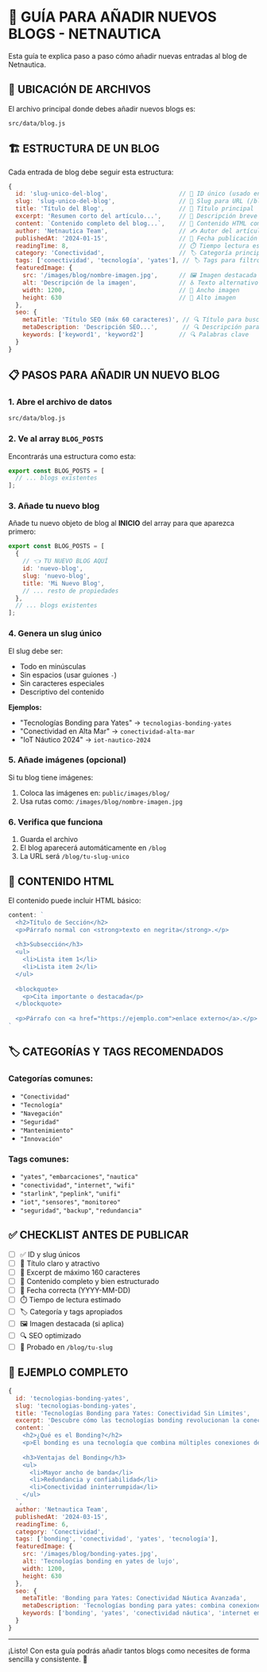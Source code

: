 # 📝 GUÍA PARA AÑADIR NUEVOS BLOGS - NETNAUTICA

Esta guía te explica paso a paso cómo añadir nuevas entradas al blog de Netnautica.

## 📍 UBICACIÓN DE ARCHIVOS

El archivo principal donde debes añadir nuevos blogs es:
```
src/data/blog.js
```

## 🏗️ ESTRUCTURA DE UN BLOG

Cada entrada de blog debe seguir esta estructura:

```javascript
{
  id: 'slug-unico-del-blog',                    // 🔑 ID único (usado en URL)
  slug: 'slug-unico-del-blog',                  // 🔗 Slug para URL (/blog/slug-unico-del-blog)
  title: 'Título del Blog',                     // 📰 Título principal
  excerpt: 'Resumen corto del artículo...',     // 📄 Descripción breve (máx 160 caracteres)
  content: `Contenido completo del blog...`,    // 📝 Contenido HTML completo
  author: 'Netnautica Team',                    // ✍️ Autor del artículo
  publishedAt: '2024-01-15',                    // 📅 Fecha publicación (YYYY-MM-DD)
  readingTime: 8,                               // ⏱️ Tiempo lectura estimado (minutos)
  category: 'Conectividad',                     // 🏷️ Categoría principal
  tags: ['conectividad', 'tecnología', 'yates'], // 🏷️ Tags para filtros
  featuredImage: {
    src: '/images/blog/nombre-imagen.jpg',      // 🖼️ Imagen destacada
    alt: 'Descripción de la imagen',            // ♿ Texto alternativo
    width: 1200,                                // 📐 Ancho imagen
    height: 630                                 // 📐 Alto imagen
  },
  seo: {
    metaTitle: 'Título SEO (máx 60 caracteres)', // 🔍 Título para buscadores
    metaDescription: 'Descripción SEO...',       // 🔍 Descripción para buscadores
    keywords: ['keyword1', 'keyword2']          // 🔍 Palabras clave
  }
}
```

## 📋 PASOS PARA AÑADIR UN NUEVO BLOG

### 1. Abre el archivo de datos
```bash
src/data/blog.js
```

### 2. Ve al array `BLOG_POSTS`
Encontrarás una estructura como esta:
```javascript
export const BLOG_POSTS = [
  // ... blogs existentes
];
```

### 3. Añade tu nuevo blog
Añade tu nuevo objeto de blog al **INICIO** del array para que aparezca primero:

```javascript
export const BLOG_POSTS = [
  {
    // 👈 TU NUEVO BLOG AQUÍ
    id: 'nuevo-blog',
    slug: 'nuevo-blog',
    title: 'Mi Nuevo Blog',
    // ... resto de propiedades
  },
  // ... blogs existentes
];
```

### 4. Genera un slug único
El slug debe ser:
- Todo en minúsculas
- Sin espacios (usar guiones `-`)
- Sin caracteres especiales
- Descriptivo del contenido

**Ejemplos:**
- "Tecnologías Bonding para Yates" → `tecnologias-bonding-yates`
- "Conectividad en Alta Mar" → `conectividad-alta-mar`
- "IoT Náutico 2024" → `iot-nautico-2024`

### 5. Añade imágenes (opcional)
Si tu blog tiene imágenes:
1. Coloca las imágenes en: `public/images/blog/`
2. Usa rutas como: `/images/blog/nombre-imagen.jpg`

### 6. Verifica que funciona
1. Guarda el archivo
2. El blog aparecerá automáticamente en `/blog`
3. La URL será `/blog/tu-slug-unico`

## 🎨 CONTENIDO HTML

El contenido puede incluir HTML básico:

```javascript
content: `
  <h2>Título de Sección</h2>
  <p>Párrafo normal con <strong>texto en negrita</strong>.</p>
  
  <h3>Subsección</h3>
  <ul>
    <li>Lista item 1</li>
    <li>Lista item 2</li>
  </ul>
  
  <blockquote>
    <p>Cita importante o destacada</p>
  </blockquote>
  
  <p>Párrafo con <a href="https://ejemplo.com">enlace externo</a>.</p>
`
```

## 🏷️ CATEGORÍAS Y TAGS RECOMENDADOS

### Categorías comunes:
- `"Conectividad"`
- `"Tecnología"`
- `"Navegación"`
- `"Seguridad"`
- `"Mantenimiento"`
- `"Innovación"`

### Tags comunes:
- `"yates"`, `"embarcaciones"`, `"nautica"`
- `"conectividad"`, `"internet"`, `"wifi"`
- `"starlink"`, `"peplink"`, `"unifi"`
- `"iot"`, `"sensores"`, `"monitoreo"`
- `"seguridad"`, `"backup"`, `"redundancia"`

## ✅ CHECKLIST ANTES DE PUBLICAR

- [ ] ✅ ID y slug únicos
- [ ] 📰 Título claro y atractivo
- [ ] 📄 Excerpt de máximo 160 caracteres
- [ ] 📝 Contenido completo y bien estructurado
- [ ] 📅 Fecha correcta (YYYY-MM-DD)
- [ ] ⏱️ Tiempo de lectura estimado
- [ ] 🏷️ Categoría y tags apropiados
- [ ] 🖼️ Imagen destacada (si aplica)
- [ ] 🔍 SEO optimizado
- [ ] 🧪 Probado en `/blog/tu-slug`

## 🚀 EJEMPLO COMPLETO

```javascript
{
  id: 'tecnologias-bonding-yates',
  slug: 'tecnologias-bonding-yates',
  title: 'Tecnologías Bonding para Yates: Conectividad Sin Límites',
  excerpt: 'Descubre cómo las tecnologías bonding revolucionan la conectividad en yates, combinando múltiples conexiones para garantizar internet estable.',
  content: `
    <h2>¿Qué es el Bonding?</h2>
    <p>El bonding es una tecnología que combina múltiples conexiones de internet...</p>
    
    <h3>Ventajas del Bonding</h3>
    <ul>
      <li>Mayor ancho de banda</li>
      <li>Redundancia y confiabilidad</li>
      <li>Conectividad ininterrumpida</li>
    </ul>
  `,
  author: 'Netnautica Team',
  publishedAt: '2024-03-15',
  readingTime: 6,
  category: 'Conectividad',
  tags: ['bonding', 'conectividad', 'yates', 'tecnología'],
  featuredImage: {
    src: '/images/blog/bonding-yates.jpg',
    alt: 'Tecnologías bonding en yates de lujo',
    width: 1200,
    height: 630
  },
  seo: {
    metaTitle: 'Bonding para Yates: Conectividad Náutica Avanzada',
    metaDescription: 'Tecnologías bonding para yates: combina conexiones 4G/5G y Starlink para internet estable en alta mar. Guía completa.',
    keywords: ['bonding', 'yates', 'conectividad náutica', 'internet embarcaciones']
  }
}
```

---

¡Listo! Con esta guía podrás añadir tantos blogs como necesites de forma sencilla y consistente. 🚀